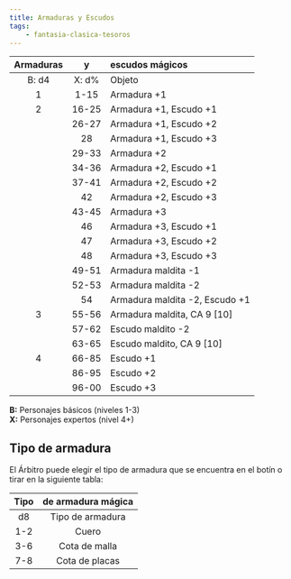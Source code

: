 ```yaml
---
title: Armaduras y Escudos
tags:
    - fantasia-clasica-tesoros
---
```


| Armaduras |   y   | escudos mágicos                |
| :-------: | :---: | :----------------------------- |
|   B: d4   | X: d% | Objeto                         |
|     1     | 1-15  | Armadura +1                    |
|     2     | 16-25 | Armadura +1, Escudo +1         |
|           | 26-27 | Armadura +1, Escudo +2         |
|           |  28   | Armadura +1, Escudo +3         |
|           | 29-33 | Armadura +2                    |
|           | 34-36 | Armadura +2, Escudo +1         |
|           | 37-41 | Armadura +2, Escudo +2         |
|           |  42   | Armadura +2, Escudo +3         |
|           | 43-45 | Armadura +3                    |
|           |  46   | Armadura +3, Escudo +1         |
|           |  47   | Armadura +3, Escudo +2         |
|           |  48   | Armadura +3, Escudo +3         |
|           | 49-51 | Armadura maldita -1            |
|           | 52-53 | Armadura maldita -2            |
|           |  54   | Armadura maldita -2, Escudo +1 |
|     3     | 55-56 | Armadura maldita, CA 9 [10]    |
|           | 57-62 | Escudo maldito -2              |
|           | 63-65 | Escudo maldito, CA 9 [10]      |
|     4     | 66-85 | Escudo +1                      |
|           | 86-95 | Escudo +2                      |
|           | 96-00 | Escudo +3                      |

**B:** Personajes básicos (niveles 1-3)  
**X:** Personajes expertos (nivel 4+)

## Tipo de armadura

El Árbitro puede elegir el tipo de armadura que se encuentra en el botín o tirar en la siguiente tabla:

| Tipo | de armadura mágica |
| :--: | :----------------: |
|  d8  |  Tipo de armadura  |
| 1-2  |       Cuero        |
| 3-6  |   Cota de malla    |
| 7-8  |   Cota de placas   |
